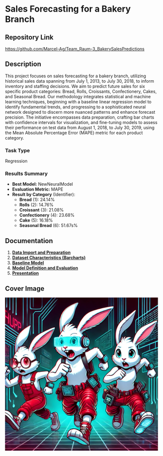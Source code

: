 # Sales Forecasting for a Bakery Branch

## Repository Link

https://github.com/Marcel-Ag/Team_Raum-3_BakerySalesPredictions

## Description

This project focuses on sales forecasting for a bakery branch, utilizing historical sales data spanning from July 1, 2013, to July 30, 2018, to inform inventory and staffing decisions. We aim to predict future sales for six specific product categories: Bread, Rolls, Croissants, Confectionery, Cakes, and Seasonal Bread. Our methodology integrates statistical and machine learning techniques, beginning with a baseline linear regression model to identify fundamental trends, and progressing to a sophisticated neural network designed to discern more nuanced patterns and enhance forecast precision. The initiative encompasses data preparation, crafting bar charts with confidence intervals for visualization, and fine-tuning models to assess their performance on test data from August 1, 2018, to July 30, 2019, using the Mean Absolute Percentage Error (MAPE) metric for each product category.

### Task Type

Regression

### Results Summary

-   **Best Model:** NewNeuralModel
-   **Evaluation Metric:** MAPE
-   **Result by Category** (Identifier):
    -   **Bread** (1): 24.14%
    -   **Rolls** (2): 14.76%
    -   **Croissant** (3): 21.08%
    -   **Confectionery** (4): 23.68%
    -   **Cake** (5): 16.18%
    -   **Seasonal Bread** (6): 51.67s%

## Documentation

1.  [**Data Import and Preparation**](https://github.com/Marcel-Ag/Team_Raum-3_BakerySalesPredictions/blob/main/0_DataPreparation/DataPrep.ipynb)
3.  [**Dataset Characteristics (Barcharts)**](https://github.com/Marcel-Ag/Team_Raum-3_BakerySalesPredictions/blob/main/1_DatasetCharacteristics/DataVis.ipynb)
4.  [**Baseline Model**](https://github.com/Marcel-Ag/Team_Raum-3_BakerySalesPredictions/blob/main/2_BaselineModel/LinRegModel.ipynb)
5.  [**Model Definition and Evaluation**](https://github.com/Marcel-Ag/Team_Raum-3_BakerySalesPredictions/blob/main/3_Model/NewNeuralModel.ipynb)
6.  [**Presentation**](https://github.com/Marcel-Ag/Team_Raum-3_BakerySalesPredictions/blob/main/4_Presentation/Präsentation_Raum3.pptx)

## Cover Image

![](https://github.com/Marcel-Ag/Team_Raum-3_BakerySalesPredictions/blob/main/CoverImage/cover_image.png)
